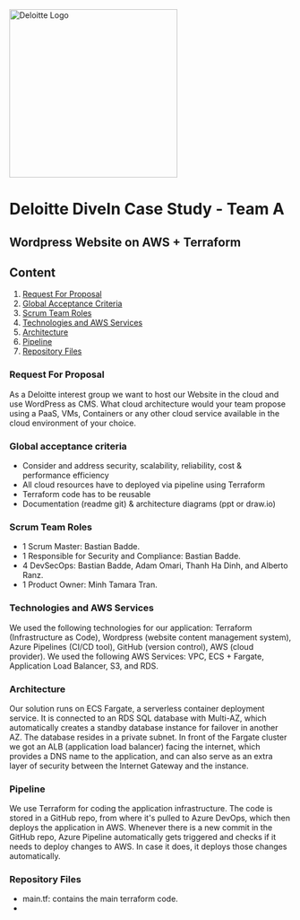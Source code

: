 <img src="https://logos-world.net/wp-content/uploads/2021/08/Deloitte-Logo.png" alt="Deloitte Logo" width="300"/>

# Deloitte DiveIn Case Study - Team A


## Wordpress Website on AWS + Terraform

## Content

1. [Request For Proposal](#rfp)
2. [Global Acceptance Criteria](#gac)
3. [Scrum Team Roles](#str)
4. [Technologies and AWS Services](#tar)
5. [Architecture](#ar)
6. [Pipeline](#pl)
7. [Repository Files](#rf)


### Request For Proposal <a name="rfp"></a>
As a Deloitte interest group we want to host our Website in the cloud and use WordPress as CMS. What cloud architecture would your team propose using a PaaS, VMs, Containers or any other cloud service available in the cloud environment of your choice.


### Global acceptance criteria <a name="gac"></a>
* Consider and address security, scalability, reliability, cost & performance efficiency
* All cloud resources have to deployed via pipeline using Terraform
* Terraform code has to be reusable
* Documentation (readme git) & architecture diagrams (ppt or draw.io)


### Scrum Team Roles <a name="str"></a>
- 1 Scrum Master: Bastian Badde.
- 1 Responsible for Security and Compliance: Bastian Badde.
- 4 DevSecOps: Bastian Badde, Adam Omari, Thanh Ha Dinh, and Alberto Ranz.
- 1 Product Owner: Minh Tamara Tran.


### Technologies and AWS Services <a name="tar"></a>
We used the following technologies for our application: Terraform (Infrastructure as Code), Wordpress (website content management system), Azure Pipelines (CI/CD tool), GitHub (version control), AWS (cloud provider).
We used the following AWS Services: VPC, ECS + Fargate, Application Load Balancer, S3, and RDS.


### Architecture <a name="ar"></a>
Our solution runs on ECS Fargate, a serverless container deployment service. It is connected to an RDS SQL database with Multi-AZ, which automatically creates a standby database instance for failover in another AZ. The database resides in a private subnet. 
In front of the Fargate cluster we got an ALB (application load balancer) facing the internet, which provides a DNS name to the application, and can also serve as an extra layer of security between the Internet Gateway and the instance. 


### Pipeline <a name="pl"></a>
We use Terraform for coding the application infrastructure. The code is stored in a GitHub repo, from where it's pulled to Azure DevOps, which then deploys the application in AWS. Whenever there is a new commit in the GitHub repo, Azure Pipeline automatically gets triggered and checks if it needs to deploy changes to AWS. In case it does, it deploys those changes automatically.


### Repository Files <a name="rf"></a>
- main.tf: contains the main terraform code.
- 
